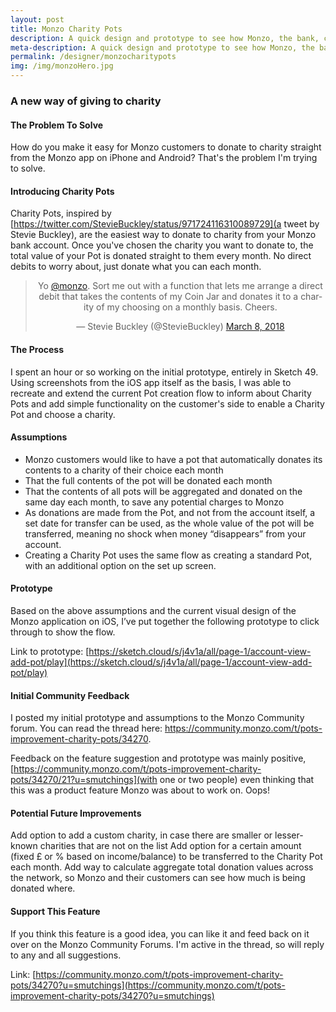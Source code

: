 ```yaml
---
layout: post
title: Monzo Charity Pots
description: A quick design and prototype to see how Monzo, the bank, could add charity donations to their Pots system.
meta-description: A quick design and prototype to see how Monzo, the bank, could add charity donations to their Pots system.
permalink: /designer/monzocharitypots
img: /img/monzoHero.jpg
---
```


### A new way of giving to charity

#### The Problem To Solve

How do you make it easy for Monzo customers to donate to charity straight from the Monzo app on iPhone and Android? That's the problem I'm trying to solve.

#### Introducing Charity Pots

Charity Pots, inspired by [https://twitter.com/StevieBuckley/status/971724116310089729](a tweet by Stevie Buckley), are the easiest way to donate to charity from your Monzo bank account. Once you've chosen the charity you want to donate to, the total value of your Pot is donated straight to them every month. No direct debits to worry about, just donate what you can each month.

<center>
  <blockquote class="twitter-tweet" data-lang="en"><p lang="en" dir="ltr">Yo <a href="https://twitter.com/monzo?ref_src=twsrc%5Etfw">@monzo</a>. Sort me out with a function that lets me arrange a direct debit that takes the contents of my Coin Jar and donates it to a charity of my choosing on a monthly basis. Cheers.</p>&mdash; Stevie Buckley (@StevieBuckley) <a href="https://twitter.com/StevieBuckley/status/971724116310089729?ref_src=twsrc%5Etfw">March 8, 2018</a></blockquote> <script async src="https://platform.twitter.com/widgets.js" charset="utf-8"></script>
</center>

#### The Process

I spent an hour or so working on the initial prototype, entirely in Sketch 49. Using screenshots from the iOS app itself as the basis, I was able to recreate and extend the current Pot creation flow to inform about Charity Pots and add simple functionality on the customer's side to enable a Charity Pot and choose a charity.

#### Assumptions

- Monzo customers would like to have a pot that automatically donates its contents to a charity of their choice each month
- That the full contents of the pot will be donated each month
- That the contents of all pots will be aggregated and donated on the same day each month, to save any potential charges to Monzo
- As donations are made from the Pot, and not from the account itself, a set date for transfer can be used, as the whole value of the pot will be transferred, meaning no shock when money “disappears” from your account.
- Creating a Charity Pot uses the same flow as creating a standard Pot, with an additional option on the set up screen.

#### Prototype

Based on the above assumptions and the current visual design of the Monzo application on iOS, I’ve put together the following prototype to click through to show the flow.

Link to prototype: [https://sketch.cloud/s/j4v1a/all/page-1/account-view-add-pot/play](https://sketch.cloud/s/j4v1a/all/page-1/account-view-add-pot/play)

#### Initial Community Feedback

I posted my initial prototype and assumptions to the Monzo Community forum. You can read the thread here: https://community.monzo.com/t/pots-improvement-charity-pots/34270.

Feedback on the feature suggestion and prototype was mainly positive, [https://community.monzo.com/t/pots-improvement-charity-pots/34270/21?u=smutchings](with one or two people) even thinking that this was a product feature Monzo was about to work on. Oops!

#### Potential Future Improvements

Add option to add a custom charity, in case there are smaller or lesser-known charities that are not on the list
Add option for a certain amount (fixed £ or % based on income/balance) to be transferred to the Charity Pot each month.
Add way to calculate aggregate total donation values across the network, so Monzo and their customers can see how much is being donated where.

#### Support This Feature

If you think this feature is a good idea, you can like it and feed back on it over on the Monzo Community Forums. I'm active in the thread, so will reply to any and all suggestions.

Link: [https://community.monzo.com/t/pots-improvement-charity-pots/34270?u=smutchings](https://community.monzo.com/t/pots-improvement-charity-pots/34270?u=smutchings)
